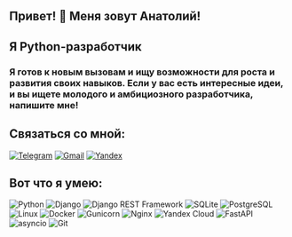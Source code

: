 ## Привет! 👋 Меня зовут Анатолий!
## Я Python-разработчик
### Я готов к новым вызовам и ищу возможности для роста и развития своих навыков. Если у вас есть интересные идеи, и вы ищете молодого и амбициозного разработчика, напишите мне! 
## Связаться со мной:
[![Telegram](https://img.shields.io/badge/Telegram-2CA5E0?style=for-the-badge&logo=telegram&logoColor=white)](https://t.me/krankir)
[![Gmail](https://img.shields.io/badge/Gmail-D14836?style=for-the-badge&logo=gmail&logoColor=white)](mailto:stroitel.proekt@gmail.com)
[![Yandex](https://img.shields.io/badge/Yandex-D14836?style=for-the-badge&logo=yandex&logoColor=white)](mailto:krankir.git@yandex.ru)

## Вот что я умею:
![Python](https://img.shields.io/badge/Python-3776AB?style=for-the-badge&logo=python&logoColor=white)
![Django](https://img.shields.io/badge/Django-092E20?style=for-the-badge&logo=django&logoColor=white) 
![Django REST Framework](https://img.shields.io/badge/Django_REST_Framework-092E20?style=for-the-badge&logo=django&logoColor=white)
![SQLite](https://img.shields.io/badge/SQLite-003B57?style=for-the-badge&logo=sqlite&logoColor=white) 
![PostgreSQL](https://img.shields.io/badge/PostgreSQL-4169E1?style=for-the-badge&logo=postgresql&logoColor=white) 
![Linux](https://img.shields.io/badge/Linux-FCC624?style=for-the-badge&logo=linux&logoColor=black) 
![Docker](https://img.shields.io/badge/Docker-2496ED?style=for-the-badge&logo=docker&logoColor=white) 
![Gunicorn](https://img.shields.io/badge/Gunicorn-008272?style=for-the-badge&logo=gunicorn&logoColor=white)
![Nginx](https://img.shields.io/badge/Nginx-009639?style=for-the-badge&logo=nginx&logoColor=white) 
![Yandex Cloud](https://img.shields.io/badge/YandexCloud-FFDB4D?style=for-the-badge&logo=yandex&logoColor=black)
![FastAPI](https://img.shields.io/badge/FastAPI-003B57?style=for-the-badge&logo=fastapi&logoColor=white) 
![asyncio](https://img.shields.io/badge/asyncio-3776AB?style=for-the-badge&logo=asyncio&logoColor=white)
![Git](https://img.shields.io/badge/Git-F05032?style=for-the-badge&logo=git&logoColor=white) 
